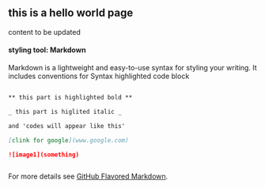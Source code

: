 ## this is a hello world page

content to be updated



#### styling tool: Markdown

Markdown is a lightweight and easy-to-use syntax for styling your writing. It includes conventions for Syntax highlighted code block

```markdown

** this part is highlighted bold **

_ this part is higlited italic _

and 'codes will appear like this'

[clink for google](www.google.com)

![image1](something)



```


For more details see [GitHub Flavored Markdown](https://guides.github.com/features/mastering-markdown/).




